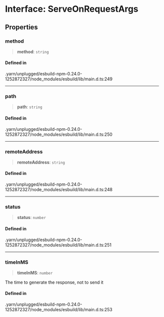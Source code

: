 # Interface: ServeOnRequestArgs

## Properties

### method

> **method**: `string`

#### Defined in

.yarn/unplugged/esbuild-npm-0.24.0-1252872327/node\_modules/esbuild/lib/main.d.ts:249

***

### path

> **path**: `string`

#### Defined in

.yarn/unplugged/esbuild-npm-0.24.0-1252872327/node\_modules/esbuild/lib/main.d.ts:250

***

### remoteAddress

> **remoteAddress**: `string`

#### Defined in

.yarn/unplugged/esbuild-npm-0.24.0-1252872327/node\_modules/esbuild/lib/main.d.ts:248

***

### status

> **status**: `number`

#### Defined in

.yarn/unplugged/esbuild-npm-0.24.0-1252872327/node\_modules/esbuild/lib/main.d.ts:251

***

### timeInMS

> **timeInMS**: `number`

The time to generate the response, not to send it

#### Defined in

.yarn/unplugged/esbuild-npm-0.24.0-1252872327/node\_modules/esbuild/lib/main.d.ts:253

